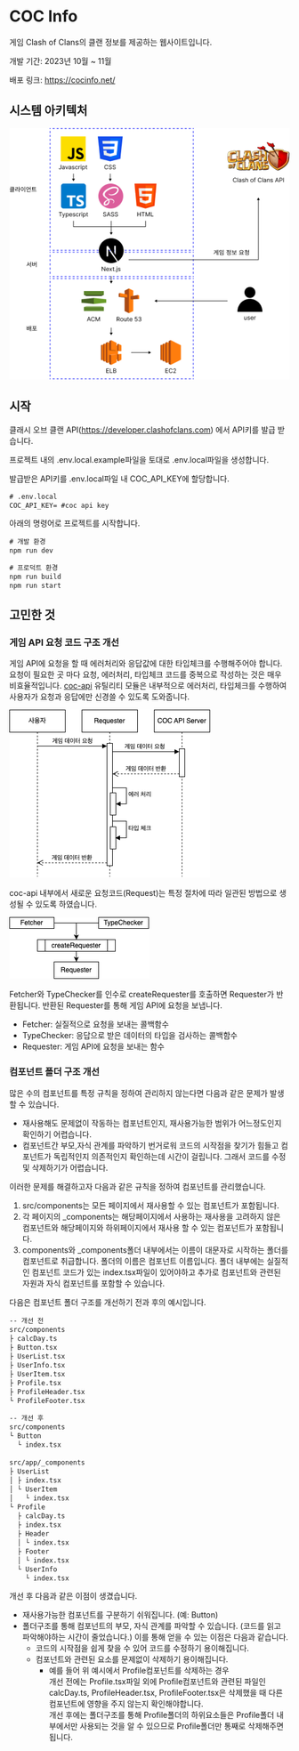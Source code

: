 # COC Info

게임 Clash of Clans의 클랜 정보를 제공하는 웹사이트입니다.

개발 기간: 2023년 10월 ~ 11월

배포 링크: https://cocinfo.net/

## 시스템 아키텍처

![시스템 아키텍처](./for-readme/system-architecture.png)

## 시작

클래시 오브 클랜 API(https://developer.clashofclans.com) 에서 API키를 발급 받습니다.

프로젝트 내의 .env.local.example파일을 토대로 .env.local파일을 생성합니다.

발급받은 API키를 .env.local파일 내 COC_API_KEY에 할당합니다.

```
# .env.local
COC_API_KEY= #coc api key
```

아래의 명령어로 프로젝트를 시작합니다.

```
# 개발 환경
npm run dev
```

```
# 프로덕트 환경
npm run build
npm run start
```

## 고민한 것

### 게임 API 요청 코드 구조 개선

게임 API에 요청을 할 때 에러처리와 응답값에 대한 타입체크를 수행해주어야 합니다.
요청이 필요한 곳 마다 요청, 에러처리, 타입체크 코드를 중복으로 작성하는 것은 매우 비효율적입니다.
[coc-api](https://github.com/coc-info/coc-info/tree/main/src/utils/coc-api) 유틸리티 모듈은 내부적으로 에러처리, 타입체크를 수행하여 사용자가 요청과 응답에만 신경쓸 수 있도록 도와줍니다.

![Requester가 작동하는 방식을 표현한 다이어그램](./for-readme/requester-flow.png)

coc-api 내부에서 새로운 요청코드(Request)는 특정 절차에 따라 일관된 방법으로 생성될 수 있도록 하였습니다.

![Requester가 생성되는 과정을 표현한 다이어그램](./for-readme/how-to-create-requester.png)

Fetcher와 TypeChecker를 인수로 createRequester를 호출하면 Requester가 반환됩니다.
반환된 Requester를 통해 게임 API에 요청을 보냅니다.

- Fetcher: 실질적으로 요청을 보내는 콜백함수
- TypeChecker: 응답으로 받은 데이터의 타입을 검사하는 콜백함수
- Requester: 게임 API에 요청을 보내는 함수

### 컴포넌트 폴더 구조 개선

많은 수의 컴포넌트를 특정 규칙을 정하여 관리하지 않는다면 다음과 같은 문제가 발생할 수 있습니다.

- 재사용해도 문제없이 작동하는 컴포넌트인지, 재사용가능한 범위가 어느정도인지 확인하기 어렵습니다.
- 컴포넌트간 부모,자식 관계를 파악하기 번거로워 코드의 시작점을 찾기가 힘들고 컴포넌트가 독립적인지 의존적인지 확인하는데 시간이 걸립니다. 그래서 코드를 수정 및 삭제하기가 어렵습니다.

이러한 문제를 해결하고자 다음과 같은 규칙을 정하여 컴포넌트를 관리했습니다.

1. src/components는 모든 페이지에서 재사용할 수 있는 컴포넌트가 포함됩니다.
2. 각 페이지의 \_components는 해당페이지에서 사용하는 재사용을 고려하지 않은 컴포넌트와 해당페이지와 하위페이지에서 재사용 할 수 있는 컴포넌트가 포함됩니다.
3. components와 \_components폴더 내부에서는 이름이 대문자로 시작하는 폴더를 컴포넌트로 취급합니다.
   폴더의 이름은 컴포넌트 이름입니다. 폴더 내부에는 실질적인 컴포넌트 코드가 있는 index.tsx파일이 있어야하고 추가로 컴포넌트와 관련된 자원과 자식 컴포넌트를 포함할 수 있습니다.

다음은 컴포넌트 폴더 구조를 개선하기 전과 후의 예시입니다.

```
-- 개선 전
src/components
├ calcDay.ts
├ Button.tsx
├ UserList.tsx
├ UserInfo.tsx
├ UserItem.tsx
├ Profile.tsx
├ ProfileHeader.tsx
└ ProfileFooter.tsx
```

```
-- 개선 후
src/components
└ Button
  └ index.tsx

src/app/_components
├ UserList
│ ├ index.tsx
│ └ UserItem
│   └ index.tsx
└ Profile
  ├ calcDay.ts
  ├ index.tsx
  ├ Header
  │ └ index.tsx
  ├ Footer
  │ └ index.tsx
  └ UserInfo
    └ index.tsx
```

개선 후 다음과 같은 이점이 생겼습니다.

- 재사용가능한 컴포넌트를 구분하기 쉬워집니다. (예: Button)
- 폴더구조를 통해 컴포넌트의 부모, 자식 관계를 파악할 수 있습니다. (코드를 읽고 파악해야하는 시간이 줄었습니다.) 이를 통해 얻을 수 있는 이점은 다음과 같습니다.
  - 코드의 시작점을 쉽게 찾을 수 있어 코드를 수정하기 용이해집니다.
  - 컴포넌트와 관련된 요소를 문제없이 삭제하기 용이해집니다.
    - 예를 들어 위 예시에서 Profile컴포넌트를 삭제하는 경우<br>
      개선 전에는 Profile.tsx파일 외에 Profile컴포넌트와 관련된 파일인 calcDay.ts, ProfileHeader.tsx, ProfileFooter.tsx은 삭제했을 때 다른 컴포넌트에 영향을 주지 않는지 확인해야합니다.<br>
      개선 후에는 폴더구조를 통해 Profile폴더의 하위요소들은 Profile폴더 내부에서만 사용되는 것을 알 수 있으므로 Profile폴더만 통째로 삭제해주면 됩니다.
